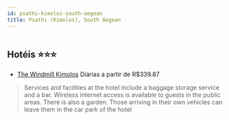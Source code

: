 ```yaml
---
id: psathi-kimolos-south-aegean
title: Psathi (Kimolos), South Aegean
---
```


<center><img src="https://assets.cosmos-data.com/1/0109781e8abaabb672576902242181b7/526038.jpg" alt="" /></center>


## Hotéis ⭐️⭐️⭐️

-    [The Windmill Kimolos](https://www.hurb.com/aud/https://www.hurb.com/hoteis/psathi-kimolos/the-windmill-kimolos-JNP-JP936375?cmp=18055) Diárias a partir de R$339.87
   > Services and facilities at the hotel include a baggage storage service and a bar. Wireless internet access is available to guests in the public areas. There is also a garden. Those arriving in their own vehicles can leave them in the car park of the hotel
